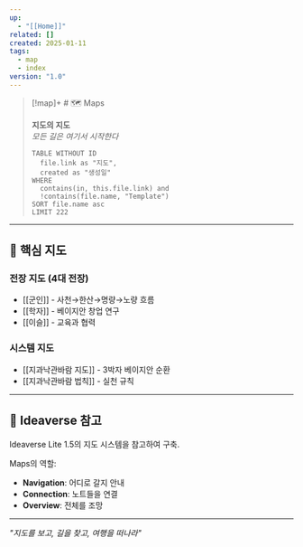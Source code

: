 ```yaml
---
up:
  - "[[Home]]"
related: []
created: 2025-01-11
tags:
  - map
  - index
version: "1.0"
---
```


> [!map]+ # 🗺️ Maps
> 
> **지도의 지도**  
> _모든 길은 여기서 시작한다_
> 
> ```dataview
> TABLE WITHOUT ID
>   file.link as "지도",
>   created as "생성일"
> WHERE
>   contains(in, this.file.link) and
>   !contains(file.name, "Template")
> SORT file.name asc
> LIMIT 222
> ```

---

## 🧭 핵심 지도

### 전장 지도 (4대 전장)

- [[군인]] - 사천→한산→명량→노량 흐름
- [[학자]] - 베이지안 창업 연구
- [[이슬]] - 교육과 협력

### 시스템 지도

- [[지과낙관바람 지도]] - 3박자 베이지안 순환
- [[지과낙관바람 법칙]] - 실천 규칙

---

## 📖 Ideaverse 참고

Ideaverse Lite 1.5의 지도 시스템을 참고하여 구축.

Maps의 역할:
- **Navigation**: 어디로 갈지 안내
- **Connection**: 노트들을 연결
- **Overview**: 전체를 조망

---

*"지도를 보고, 길을 찾고, 여행을 떠나라"*
